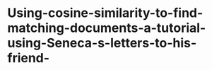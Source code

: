 # Using-cosine-similarity-to-find-matching-documents-a-tutorial-using-Seneca-s-letters-to-his-friend-